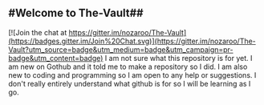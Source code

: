 #Welcome to The-Vault##
---

[![Join the chat at https://gitter.im/nozaroo/The-Vault](https://badges.gitter.im/Join%20Chat.svg)](https://gitter.im/nozaroo/The-Vault?utm_source=badge&utm_medium=badge&utm_campaign=pr-badge&utm_content=badge)
I am not sure what this repository is for yet. I am new on Gothub and it told me to make a repository so I did. 
I am also new to coding and programming so I am open to any help or suggestions.  I don't really entirely 
understand what github is for so I will be learning as I go.
